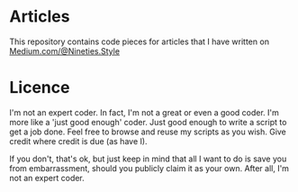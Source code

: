 # Articles

This repository contains code pieces for articles that I have written on [Medium.com/@Nineties.Style](https://medium.com/@nineties.style)

# Licence

I'm not an expert coder. In fact, I'm not a great or even a good coder. I'm more like a 'just good enough' coder. Just good enough to write a script to get a job done. Feel free to browse and reuse my scripts as you wish. Give credit where credit is due (as have I).

If you don't, that's ok, but just keep in mind that all I want to do is save you from embarrassment, should you publicly claim it as your own. After all, I'm not an expert coder.
